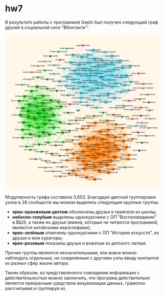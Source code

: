 # hw7
В результате работы с программой Gephi был получен следующий граф друзей в социальной сети "ВКонтакте": 

![txt](https://github.com/LukanovaSofya/hw7/blob/master/%D0%93%D1%80%D0%B0%D1%84%20%D0%B4%D1%80%D1%83%D0%B7%D0%B5%D0%B9.png?raw=true "Граф друзей") 

Модулярность графа составила 0,653. Благодаря цветной группировке узлов в 28 сообществ мы можем выделить следующие крупные группы: 
- **ярко-оранжевым цветом** обозначены друзья и приятели из школы; 
- **небесно-голубым** выделены однокурсники с ОП "Востоковедение" в ВШЭ, а также их друзья (имена, которые не читаются программой, являются китайскими иероглифами);
- **ярко-зелёным** отмечены однокурсники с ОП "История искусств", их друзья и мои кураторы;
- **ярко-розовым** показаны друзья и вожатые из детского лагеря. 

Прочие группы являются незначительными, или вовсе можно наблюдать отдельные, не соединённые с другими узлы ввиду контактов из разных сфер жизни автора. 

Таким образом, из представленного совпадения информации с действительностью можно заключить, что програма действительно является прекрасным средством визуализации данных, грамотно рассчитывая и группируя их. 
